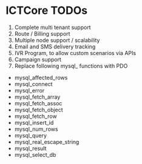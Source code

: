 ICTCore TODOs
=============

1. Complete multi tenant support
2. Route / Billing support
3. Multiple node support / scalability
4. Email and SMS delivery tracking
5. IVR Program, to allow custom scenarios via APIs
6. Campaign support
7. Replace following mysql_ functions with PDO
  * mysql_affected_rows
  * mysql_connect
  * mysql_error
  * mysql_fetch_array
  * mysql_fetch_assoc
  * mysql_fetch_object
  * mysql_fetch_row
  * mysql_insert_id
  * mysql_num_rows
  * mysql_query
  * mysql_real_escape_string
  * mysql_result
  * mysql_select_db

